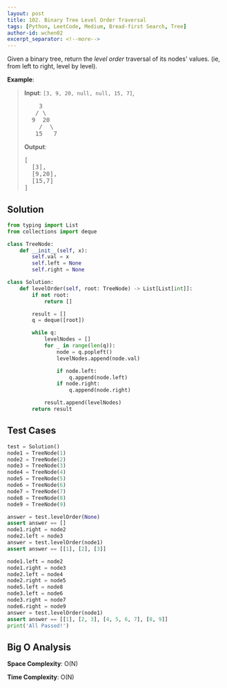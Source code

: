 ```yaml
---
layout: post
title: 102. Binary Tree Level Order Traversal
tags: [Python, LeetCode, Medium, Bread-first Search, Tree]
author-id: wchen02
excerpt_separator: <!--more-->
---
```


Given a binary tree, return the *level order* traversal of its nodes' values. (ie, from left to right, level by level).
<!--more-->

**Example**:
> **Input**:
> `[3, 9, 20, null, null, 15, 7]`,
> <pre>
>     3
>    / \
>   9  20
>     /  \
>    15   7
> </pre>
>
> **Output**:
> <pre>
> [
>   [3],
>   [9,20],
>   [15,7]
> ]
> </pre>

## Solution

```python
from typing import List
from collections import deque

class TreeNode:
    def __init__(self, x):
        self.val = x
        self.left = None
        self.right = None

class Solution:
    def levelOrder(self, root: TreeNode) -> List[List[int]]:
        if not root:
            return []

        result = []
        q = deque([root])

        while q:
            levelNodes = []
            for _ in range(len(q)):
                node = q.popleft()
                levelNodes.append(node.val)

                if node.left:
                    q.append(node.left)
                if node.right:
                    q.append(node.right)

            result.append(levelNodes)
        return result
```

## Test Cases

```python
test = Solution()
node1 = TreeNode(1)
node2 = TreeNode(2)
node3 = TreeNode(3)
node4 = TreeNode(4)
node5 = TreeNode(5)
node6 = TreeNode(6)
node7 = TreeNode(7)
node8 = TreeNode(8)
node9 = TreeNode(9)

answer = test.levelOrder(None)
assert answer == []
node1.right = node2
node2.left = node3
answer = test.levelOrder(node1)
assert answer == [[1], [2], [3]]

node1.left = node2
node1.right = node3
node2.left = node4
node2.right = node5
node5.left = node8
node3.left = node6
node3.right = node7
node6.right = node9
answer = test.levelOrder(node1)
assert answer == [[1], [2, 3], [4, 5, 6, 7], [8, 9]]
print('All Passed!')
```

## Big O Analysis

**Space Complexity**: O(N)

**Time Complexity**: O(N)
